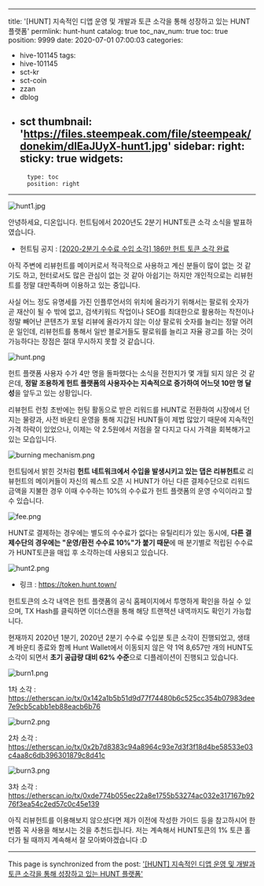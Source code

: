 
---
title: '[HUNT] 지속적인 디앱 운영 및 개발과 토큰 소각을 통해 성장하고 있는 HUNT 플랫폼'
permlink: hunt-hunt
catalog: true
toc_nav_num: true
toc: true
position: 9999
date: 2020-07-01 07:00:03
categories:
- hive-101145
tags:
- hive-101145
- sct-kr
- sct-coin
- zzan
- dblog
- sct
thumbnail: 'https://files.steempeak.com/file/steempeak/donekim/dIEaJUyX-hunt1.jpg'
sidebar:
    right:
        sticky: true
widgets:
    -
        type: toc
        position: right
---


![hunt1.jpg](https://files.steempeak.com/file/steempeak/donekim/dIEaJUyX-hunt1.jpg)

안녕하세요, 디온입니다. 헌트팀에서 2020년도 2분기 HUNT토큰 소각 소식을 발표하였습니다. 
- 헌트팀 공지 : [[2020-2분기 수수료 수입 소각] 186만 헌트 토큰 소각 완료](https://steemit.com/hunt/@steemhunt/2020-2-186)

아직 주변에 리뷰헌트를 메이커로서 적극적으로 사용하고 계신 분들이 많이 없는 것 같기도 하고, 헌터로서도 많은 관심이 없는 것 같아 아쉽기는 하지만 개인적으로는 리뷰헌트를 정말 대만족하며 이용하고 있는 중입니다. 

사실 어느 정도 유명세를 가진 인플루언서의 위치에 올라가기 위해서는 팔로워 숫자가 곧 재산이 될 수 밖에 없고, 검색키워드 작업이나 SEO를 최대한으로 활용하는 작전이나 정말 빼어난 콘텐츠가 포털 리뷰에 올라가지 않는 이상 팔로워 숫자를 늘리는 정말 어려운 일인데, 리뷰헌트를 통해서 일반 블로거들도 팔로워를 늘리고 자율 광고를 하는 것이 가능하다는 장점은 절대 무시하지 못할 것 같습니다.

![hunt.png](https://files.steempeak.com/file/steempeak/donekim/lrO2dOXu-hunt.png)

헌트 플랫폼 사용자 수가 4만 명을 돌파했다는 소식을 전한지가 몇 개월 되지 않은 것 같은데, **정말 조용하게 헌트 플랫폼의 사용자수는 지속적으로 증가하여 어느덧 10만 명 달성**을 앞두고 있는 상황입니다. 

리뷰헌트 런칭 초반에는 헌팅 활동으로 받은 리워드를 HUNT로 전환하여 시장에서 던지는 물량과, 사전 바운티 운영을 통해 지갑된 HUNT들이 제법 많았기 때문에 지속적인 가격 하락이 있었으나, 이제는 약 2.5원에서 저점을 잘 다지고 다시 가격을 회복해가고 있는 모습입니다.

![burning mechanism.png](https://files.steempeak.com/file/steempeak/donekim/uVxAtuEo-burning20mechanism.png)

헌트팀에서 밝힌 것처럼 **헌트 네트워크에서 수입을 발생시키고 있는 댑은 리뷰헌트**로 리뷰헌트의 메이커들이 자신의 퀘스트 오픈 시 HUNT가 아닌 다른 결제수단으로 리워드 금액을 지불한 경우 이때 수수하는 10%의 수수료가 헌트 플랫폼의 운영 수익이라고 할 수 있습니다. 

![fee.png](https://files.steempeak.com/file/steempeak/donekim/4wRw0Snd-fee.png)

HUNT로 결제하는 경우에는 별도의 수수료가 없다는 유틸리티가 있는 동시에, **다른 결제수단의 경우에는 "운영/환전 수수료 10%"가 붙기 때문**에 매 분기별로 적립된 수수료가 HUNT토큰을 매입 후 소각하는데 사용되고 있습니다.

![hunt2.png](https://files.steempeak.com/file/steempeak/donekim/aQcWaeFT-hunt2.png)

- 링크 : https://token.hunt.town/

헌트토큰의 소각 내역은 헌트 플랫폼의 공식 홈페이지에서 투명하게 확인을 하실 수 있으며, TX Hash를 클릭하면 이더스캔을 통해 해당 트랜잭션 내역까지도 확인기 가능합니다.

현재까지 2020년 1분기, 2020년 2분기 수수료 수입분 토큰 소각이 진행되었고, 생태계 바운티 종료와 함께 Hunt Wallet에서 이동되지 않은 약 1억 8,657만 개의 HUNT도 소각이 되면서 **초기 공급량 대비 62% 수준**으로 디플레이션이 진행되고 있습니다.


![burn1.png](https://files.steempeak.com/file/steempeak/donekim/4SAP4ggU-burn1.png)

1차 소각 : https://etherscan.io/tx/0x142a1b5b51d9d77f74480b6c525cc354b07983dee7e9cb5cabb1eb88eacb6b76

![burn2.png](https://files.steempeak.com/file/steempeak/donekim/BMSK6mFW-burn2.png)

2차 소각 : https://etherscan.io/tx/0x2b7d8383c94a8964c93e7d3f3f18d4be58533e03c4aa8c6db396301879c8d41c

![burn3.png](https://files.steempeak.com/file/steempeak/donekim/Tf4cGLxM-burn3.png)

3차 소각 : https://etherscan.io/tx/0xde774b055ec22a8e1755b53274ac032e317167b9276f3ea54c2ed57c0c45e139

아직 리뷰헌트를 이용해보지 않으셨다면 제가 이전에 작성한 가이드 등을 참고하시어 한 번쯤 꼭 사용을 해보시는 것을 추천드립니다. 저는 계속해서 HUNT토큰의 1% 토큰 홀더가 될 때까지 계속해서 잘 모아봐야겠습니다 :D

- - -

This page is synchronized from the post: ['[HUNT] 지속적인 디앱 운영 및 개발과 토큰 소각을 통해 성장하고 있는 HUNT 플랫폼'](https://steemit.com/@donekim/hunt-hunt)

